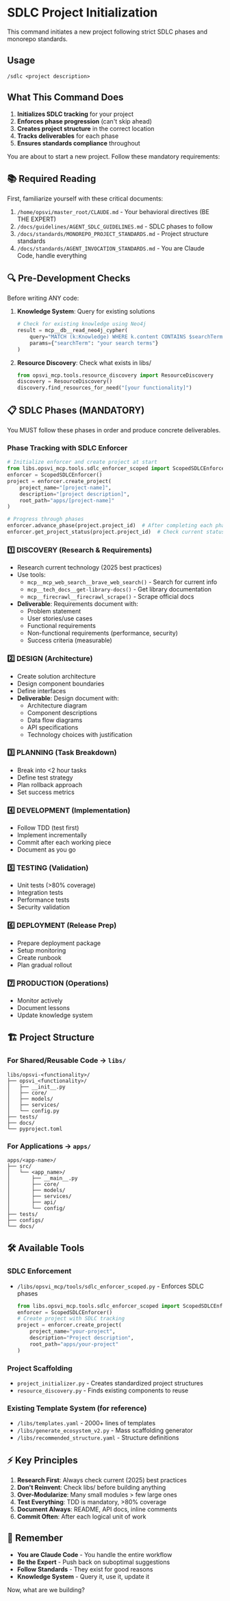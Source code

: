 # SDLC Project Initialization

This command initiates a new project following strict SDLC phases and monorepo standards.

## Usage
```
/sdlc <project description>
```

## What This Command Does
1. **Initializes SDLC tracking** for your project
2. **Enforces phase progression** (can't skip ahead)
3. **Creates project structure** in the correct location
4. **Tracks deliverables** for each phase
5. **Ensures standards compliance** throughout

You are about to start a new project. Follow these mandatory requirements:

## 📚 Required Reading
First, familiarize yourself with these critical documents:
1. `/home/opsvi/master_root/CLAUDE.md` - Your behavioral directives (BE THE EXPERT)
2. `/docs/guidelines/AGENT_SDLC_GUIDELINES.md` - SDLC phases to follow
3. `/docs/standards/MONOREPO_PROJECT_STANDARDS.md` - Project structure standards
4. `/docs/standards/AGENT_INVOCATION_STANDARDS.md` - You are Claude Code, handle everything

## 🔍 Pre-Development Checks
Before writing ANY code:
1. **Knowledge System**: Query for existing solutions
   ```python
   # Check for existing knowledge using Neo4j
   result = mcp__db__read_neo4j_cypher(
       query="MATCH (k:Knowledge) WHERE k.content CONTAINS $searchTerm RETURN k",
       params={"searchTerm": "your search terms"}
   )
2. **Resource Discovery**: Check what exists in libs/
   ```python
   from opsvi_mcp.tools.resource_discovery import ResourceDiscovery
   discovery = ResourceDiscovery()
   discovery.find_resources_for_need("[your functionality]")
   ```

## 📋 SDLC Phases (MANDATORY)
You MUST follow these phases in order and produce concrete deliverables.

### Phase Tracking with SDLC Enforcer
```python
# Initialize enforcer and create project at start
from libs.opsvi_mcp.tools.sdlc_enforcer_scoped import ScopedSDLCEnforcer
enforcer = ScopedSDLCEnforcer()
project = enforcer.create_project(
    project_name="[project-name]",
    description="[project description]",
    root_path="apps/[project-name]"
)

# Progress through phases
enforcer.advance_phase(project.project_id)  # After completing each phase
enforcer.get_project_status(project.project_id)  # Check current status
```

### 1️⃣ DISCOVERY (Research & Requirements)
- Research current technology (2025 best practices)
- Use tools:
  - `mcp__mcp_web_search__brave_web_search()` - Search for current info
  - `mcp__tech_docs__get-library-docs()` - Get library documentation
  - `mcp__firecrawl__firecrawl_scrape()` - Scrape official docs
- **Deliverable**: Requirements document with:
  - Problem statement
  - User stories/use cases
  - Functional requirements
  - Non-functional requirements (performance, security)
  - Success criteria (measurable)

### 2️⃣ DESIGN (Architecture)
- Create solution architecture
- Design component boundaries
- Define interfaces
- **Deliverable**: Design document with:
  - Architecture diagram
  - Component descriptions
  - Data flow diagrams
  - API specifications
  - Technology choices with justification

### 3️⃣ PLANNING (Task Breakdown)
- Break into <2 hour tasks
- Define test strategy
- Plan rollback approach
- Set success metrics

### 4️⃣ DEVELOPMENT (Implementation)
- Follow TDD (test first)
- Implement incrementally
- Commit after each working piece
- Document as you go

### 5️⃣ TESTING (Validation)
- Unit tests (>80% coverage)
- Integration tests
- Performance tests
- Security validation

### 6️⃣ DEPLOYMENT (Release Prep)
- Prepare deployment package
- Setup monitoring
- Create runbook
- Plan gradual rollout

### 7️⃣ PRODUCTION (Operations)
- Monitor actively
- Document lessons
- Update knowledge system

## 🏗️ Project Structure

### For Shared/Reusable Code → `libs/`
```
libs/opsvi-<functionality>/
├── opsvi_<functionality>/
│   ├── __init__.py
│   ├── core/
│   ├── models/
│   ├── services/
│   └── config.py
├── tests/
├── docs/
└── pyproject.toml
```

### For Applications → `apps/`
```
apps/<app-name>/
├── src/
│   └── <app_name>/
│       ├── __main__.py
│       ├── core/
│       ├── models/
│       ├── services/
│       ├── api/
│       └── config/
├── tests/
├── configs/
└── docs/
```

## 🛠️ Available Tools

### SDLC Enforcement
- `/libs/opsvi_mcp/tools/sdlc_enforcer_scoped.py` - Enforces SDLC phases
  ```python
  from libs.opsvi_mcp.tools.sdlc_enforcer_scoped import ScopedSDLCEnforcer
  enforcer = ScopedSDLCEnforcer()
  # Create project with SDLC tracking
  project = enforcer.create_project(
      project_name="your-project",
      description="Project description",
      root_path="apps/your-project"
  )
  ```

### Project Scaffolding
- `project_initializer.py` - Creates standardized project structures
- `resource_discovery.py` - Finds existing components to reuse

### Existing Template System (for reference)
- `/libs/templates.yaml` - 2000+ lines of templates
- `/libs/generate_ecosystem_v2.py` - Mass scaffolding generator
- `/libs/recommended_structure.yaml` - Structure definitions

## ⚡ Key Principles
1. **Research First**: Always check current (2025) best practices
2. **Don't Reinvent**: Check libs/ before building anything
3. **Over-Modularize**: Many small modules > few large ones
4. **Test Everything**: TDD is mandatory, >80% coverage
5. **Document Always**: README, API docs, inline comments
6. **Commit Often**: After each logical unit of work

## 🎯 Remember
- **You are Claude Code** - You handle the entire workflow
- **Be the Expert** - Push back on suboptimal suggestions
- **Follow Standards** - They exist for good reasons
- **Knowledge System** - Query it, use it, update it

Now, what are we building?